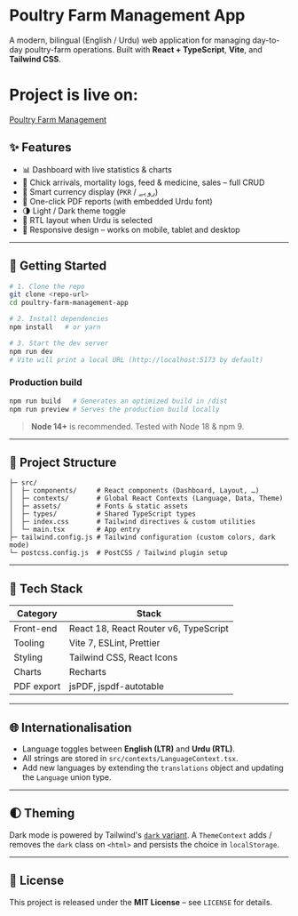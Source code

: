 # Poultry Farm Management App

A modern, bilingual (English / Urdu) web application for managing day-to-day poultry-farm operations. Built with **React&nbsp;+&nbsp;TypeScript**, **Vite**, and **Tailwind CSS**.

# Project is live on:
[Poultry Farm Management](URL)
## ✨ Features

- 📊 Dashboard with live statistics & charts
- 🐣 Chick arrivals, mortality logs, feed & medicine, sales – full CRUD
- 💸 Smart currency display (`PKR` / `روپے`)
- 🧾 One-click PDF reports (with embedded Urdu font)
- 🌗 Light / Dark theme toggle
- 🔄 RTL layout when Urdu is selected
- 📱 Responsive design – works on mobile, tablet and desktop

---

## 🚀 Getting Started

```bash
# 1. Clone the repo
git clone <repo-url>
cd poultry-farm-management-app

# 2. Install dependencies
npm install   # or yarn

# 3. Start the dev server
npm run dev
# Vite will print a local URL (http://localhost:5173 by default)
```

### Production build

```bash
npm run build   # Generates an optimized build in /dist
npm run preview # Serves the production build locally
```

> **Node 14+** is recommended. Tested with Node 18 & npm 9.

---

## 📂 Project Structure

```
├─ src/
│  ├─ components/     # React components (Dashboard, Layout, …)
│  ├─ contexts/       # Global React Contexts (Language, Data, Theme)
│  ├─ assets/         # Fonts & static assets
│  ├─ types/          # Shared TypeScript types
│  ├─ index.css       # Tailwind directives & custom utilities
│  └─ main.tsx        # App entry
├─ tailwind.config.js # Tailwind configuration (custom colors, dark mode)
└─ postcss.config.js  # PostCSS / Tailwind plugin setup
```

---

## 🔧 Tech Stack

| Category      | Stack                                    |
| ------------- | ---------------------------------------- |
| Front-end     | React 18, React Router v6, TypeScript    |
| Tooling       | Vite 7, ESLint, Prettier                 |
| Styling       | Tailwind CSS, React Icons                |
| Charts        | Recharts                                |
| PDF export    | jsPDF, jspdf-autotable                   |

---

## 🌐 Internationalisation

- Language toggles between **English (LTR)** and **Urdu (RTL)**.
- All strings are stored in `src/contexts/LanguageContext.tsx`.
- Add new languages by extending the `translations` object and updating the `Language` union type.

---

## 🌓 Theming

Dark mode is powered by Tailwind's [`dark` variant](https://tailwindcss.com/docs/dark-mode). A `ThemeContext` adds / removes the `dark` class on `<html>` and persists the choice in `localStorage`.

---

## 📜 License

This project is released under the **MIT License** – see `LICENSE` for details. 
